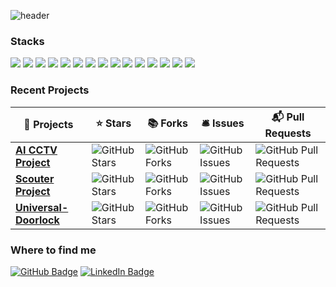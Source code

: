 ![header](https://capsule-render.vercel.app/api?type=rounded&color=000000&height=150&section=header&text=HyunJun%27s%20Github%20%F0%9F%98%8E&fontSize=50&fontColor=1E90FF)




### Stacks  
<img src="https://img.shields.io/badge/Python-3766AB?style=flat-square&logo=Python&logoColor=white"/> <img src="https://img.shields.io/badge/C-00599C?style=flat-square&logo=C&logoColor=white"/> <img src="https://img.shields.io/badge/C++-00599C?style=flat-square&logo=C%2B%2B&logoColor=white"/> <img src="https://img.shields.io/badge/Jira-0052CC?style=flat-square&logo=Jira&logoColor=white"/> <img src="https://img.shields.io/badge/Confluence-172B4D?style=flat-square&logo=Confluence&logoColor=white"/> <img src="https://img.shields.io/badge/Microsoft%20Azure%20Platform-0089D6?style=flat-square&logo=Microsoft%20Azure&logoColor=white"/> <img src="https://img.shields.io/badge/TensorFlow-FF6F00?style=flat-square&logo=TensorFlow&logoColor=white"/> <img src="https://img.shields.io/badge/PyTorch-EE4C2C?style=flat-square&logo=PyTorch&logoColor=white"/> <img src="https://img.shields.io/badge/scikit--learn-F7931E?style=flat-square&logo=scikit-learn&logoColor=white"/> <img src="https://img.shields.io/badge/Git-F05032?style=flat-square&logo=Git&logoColor=white"/> <img src="https://img.shields.io/badge/Linux-FCC624?style=flat-square&logo=Linux&logoColor=black"/> <img src="https://img.shields.io/badge/HTML5-E34F26?style=flat-square&logo=HTML5&logoColor=white"/> <img src="https://img.shields.io/badge/JavaScript-F7DF1E?style=flat-square&logo=JavaScript&logoColor=black"/> <img src="https://img.shields.io/badge/CSS-1572B6?style=flat-square&logo=CSS3&logoColor=white"/> <img src="https://img.shields.io/badge/GitHub-181717?style=flat-square&logo=GitHub&logoColor=white"/>







### Recent Projects

| 🎁 Projects                                                                           | ⭐ Stars                                                                                                                                                       | 📚 Forks                                                                                                                                                       | 🛎 Issues                                                                                                                                                       | 📬 Pull Requests                                                                                                                                                                    |
|--------------------------------------------------------------------------------------|---------------------------------------------------------------------------------------------------------------------------------------------------------------|---------------------------------------------------------------------------------------------------------------------------------------------------------------|---------------------------------------------------------------------------------------------------------------------------------------------------------------|--------------------------------------------------------------------------------------------------------------------------------------------------------------------------------------|
| [**AI CCTV Project**](https://github.com/MSAI3rdTeam5/FootTrafficReport)           | ![GitHub Stars](https://img.shields.io/github/stars/MSAI3rdTeam5/FootTrafficReport?style=flat-square&label=Stars&labelColor=343b41)                          | ![GitHub Forks](https://img.shields.io/github/forks/MSAI3rdTeam5/FootTrafficReport?style=flat-square&label=Forks&labelColor=343b41)                          | ![GitHub Issues](https://img.shields.io/github/issues/MSAI3rdTeam5/FootTrafficReport?style=flat-square&label=Issues&labelColor=343b41)                        | ![GitHub Pull Requests](https://img.shields.io/github/issues-pr/MSAI3rdTeam5/FootTrafficReport?style=flat-square&label=Pull%20Requests&labelColor=343b41)                        |
| [**Scouter Project**](https://github.com/KimEnJang/Scouter_PJ)                       | ![GitHub Stars](https://img.shields.io/github/stars/KimEnJang/Scouter_PJ?style=flat-square&label=Stars&labelColor=343b41)                                      | ![GitHub Forks](https://img.shields.io/github/forks/KimEnJang/Scouter_PJ?style=flat-square&label=Forks&labelColor=343b41)                                      | ![GitHub Issues](https://img.shields.io/github/issues/KimEnJang/Scouter_PJ?style=flat-square&label=Issues&labelColor=343b41)                                    | ![GitHub Pull Requests](https://img.shields.io/github/issues-pr/KimEnJang/Scouter_PJ?style=flat-square&label=Pull%20Requests&labelColor=343b41)                                    |
| [**Universal-Doorlock**](https://github.com/KimEnJang/Universal-Doorlock)            | ![GitHub Stars](https://img.shields.io/github/stars/KimEnJang/Universal-Doorlock?style=flat-square&label=Stars&labelColor=343b41)                           | ![GitHub Forks](https://img.shields.io/github/forks/KimEnJang/Universal-Doorlock?style=flat-square&label=Forks&labelColor=343b41)                           | ![GitHub Issues](https://img.shields.io/github/issues/KimEnJang/Universal-Doorlock?style=flat-square&label=Issues&labelColor=343b41)                         | ![GitHub Pull Requests](https://img.shields.io/github/issues-pr/KimEnJang/Universal-Doorlock?style=flat-square&label=Pull%20Requests&labelColor=343b41)                         |



### Where to find me  
[<img src="https://img.shields.io/badge/GitHub-181717?style=flat-square&logo=GitHub&logoColor=white" alt="GitHub Badge"/>](https://github.com/KimEnJang)
[<img src="https://img.shields.io/badge/LinkedIn-0A66C2?style=flat-square&logo=LinkedIn&logoColor=white" alt="LinkedIn Badge"/>](https://www.linkedin.com/in/hyunjun-kim-a97b92337/)


